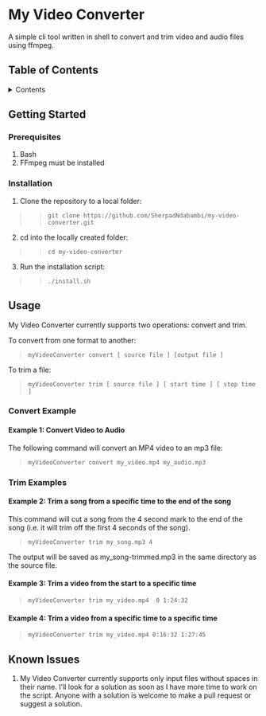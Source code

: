 # My Video Converter

A simple cli tool written in shell to convert and trim video and audio files using ffmpeg.

## Table of Contents

<details>

<summary>Contents</summary>

- [Getting Started](#getting-started)
  - [Introduction](#introduction)
- [Usage](#usage)
  - [Convert Example](#convert-example)
  - [Trim Example](#trim-example)
- [Known Issues](#known-issues)

</details>

## Getting Started

### Prerequisites
1. Bash
2. FFmpeg must be installed

### Installation

1. Clone the repository to a local folder:

>>```git clone https://github.com/SherpadNdabambi/my-video-converter.git```

2. cd into the locally created folder:

>>```cd my-video-converter```

3. Run the installation script:

>>```./install.sh```

## Usage

My Video Converter currently supports two operations: convert and trim.

To convert from one format to another:

>```myVideoConverter convert [ source file ] [output file ]```

To trim a file:

>```myVideoConverter trim [ source file ] [ start time ] [ stop time ]```

### Convert Example

#### Example 1: Convert Video to Audio

The following command will convert an MP4 video to an mp3 file:

>```myVideoConverter convert my_video.mp4 my_audio.mp3```

### Trim Examples

#### Example 2: Trim a song from a specific time to the end of the song

This command will cut a song from the 4 second mark to the end of the song (i.e. it will trim off the first 4 seconds of the song).

>```myVideoConverter trim my_song.mp3 4```

The output will be saved as my_song-trimmed.mp3 in the same directory as the source file.

#### Example 3: Trim a video from the start to a specific time

>```myVideoConverter trim my_video.mp4  0 1:24:32```

#### Example 4: Trim a video from a specific time to a specific time

>```myVideoConverter trim my_video.mp4 0:16:32 1:27:45```

## Known Issues

1. My Video Converter currently supports only input files without spaces in their name. I'll look for a solution as soon as I have more time to work on the script. Anyone with a solution is welcome to make a pull request or suggest a solution.
